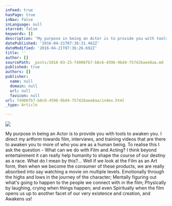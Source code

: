 ```yaml
---
inFeed: true
hasPage: true
inNav: false
inLanguage: null
starred: false
keywords: []
description: "My purpose in being an Actor is to provide you with tools to awaken you. I direct my artform towards film, interviews, and training videos that are there to awaken you to more of who you are as a human being. To realise this I ask the question - What can we do with Film and Acting? I think beyond entertainment it can really help humanity to shape the course of our destiny as a race. What do I mean by this?... Well if we look at the Film as an Art form, then when we become the consumer of these products, we are really absorbed into say watching a movie on multiple levels. Emotionally through the highs and lows in the journey of the character; Mentally figuring out what's going to happen to the people we connect with in the film; Physically by laughing, crying when things happen; and even Spiritually when the film opens us up to another facet of our very existence and creation, and Awakens us!"
datePublished: '2016-04-21T07:36:31.462Z'
dateModified: '2016-04-21T07:36:26.692Z'
title: ''
author: []
sourcePath: _posts/2016-03-25-f4906fb7-b8c6-4596-9bd4-75742baee8aa.md
published: true
authors: []
publisher:
  name: null
  domain: null
  url: null
  favicon: null
url: f4906fb7-b8c6-4596-9bd4-75742baee8aa/index.html
_type: Article

---
```

![](https://the-grid-user-content.s3-us-west-2.amazonaws.com/f3a14acb-6388-4c80-a19d-7807c0a6a334.jpg)

My purpose in being an Actor is to provide you with tools to awaken you. I direct my artform towards film, interviews, and training videos that are there to awaken you to more of who you are as a human being. To realise this I ask the question - What can we do with Film and Acting? I think beyond entertainment it can really help humanity to shape the course of our destiny as a race. What do I mean by this?... Well if we look at the Film as an Art form, then when we become the consumer of these products, we are really absorbed into say watching a movie on multiple levels. Emotionally through the highs and lows in the journey of the character; Mentally figuring out what's going to happen to the people we connect with in the film; Physically by laughing, crying when things happen; and even Spiritually when the film opens us up to another facet of our very existence and creation, and Awakens us!
